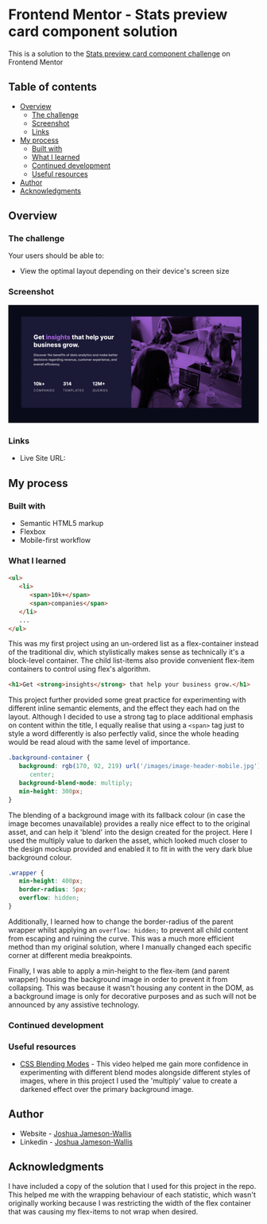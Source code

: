 # Frontend Mentor - Stats preview card component solution

This is a solution to the [Stats preview card component challenge](linkhttps://www.frontendmentor.io/challenges/stats-preview-card-component-8JqbgoU62) on Frontend Mentor

## Table of contents

-  [Overview](#overview)
   -  [The challenge](#the-challenge)
   -  [Screenshot](#screenshot)
   -  [Links](#links)
-  [My process](#my-process)
   -  [Built with](#built-with)
   -  [What I learned](#what-i-learned)
   -  [Continued development](#continued-development)
   -  [Useful resources](#useful-resources)
-  [Author](#author)
-  [Acknowledgments](#acknowledgments)

## Overview

### The challenge

Your users should be able to:

-  View the optimal layout depending on their device's screen size

### Screenshot

![](./Screenshot.png)

### Links

-  Live Site URL:

## My process

### Built with

-  Semantic HTML5 markup
-  Flexbox
-  Mobile-first workflow

### What I learned

```html
<ul>
   <li>
      <span>10k+</span>
      <span>companies</span>
   </li>
   ...
</ul>
```

This was my first project using an un-ordered list as a flex-container instead of the traditional div, which stylistically makes sense as technically it's a block-level container. The child list-items also provide convenient flex-item containers to control using flex's algorithm.

```html
<h1>Get <strong>insights</strong> that help your business grow.</h1>
```

This project further provided some great practice for experimenting with different inline semantic elements, and the effect they each had on the layout. Although I decided to use a strong tag to place additional emphasis on content within the title, I equally realise that using a `<span>` tag just to style a word differently is also perfectly valid, since the whole heading would be read aloud with the same level of importance.

```css
.background-container {
   background: rgb(170, 92, 219) url('/images/image-header-mobile.jpg') no-repeat
      center;
   background-blend-mode: multiply;
   min-height: 300px;
}
```

The blending of a background image with its fallback colour (in case the image becomes unavailable) provides a really nice effect to to the original asset, and can help it 'blend' into the design created for the project. Here I used the multiply value to darken the asset, which looked much closer to the design mockup provided and enabled it to fit in with the very dark blue background colour.

```css
.wrapper {
   min-height: 400px;
   border-radius: 5px;
   overflow: hidden;
}
```

Additionally, I learned how to change the border-radius of the parent wrapper whilst applying an `overflow: hidden;` to prevent all child content from escaping and ruining the curve. This was a much more efficient method than my original solution, where I manually changed each specific corner at different media breakpoints.

Finally, I was able to apply a min-height to the flex-item (and parent wrapper) housing the background image in order to prevent it from collapsing. This was because it wasn't housing any content in the DOM, as a background image is only for decorative purposes and as such will not be announced by any assistive technology.

### Continued development

### Useful resources

-  [CSS Blending Modes](https://www.youtube.com/watch?v=-c94pr41jaI&ab_channel=KevinPowell) - This video helped me gain more confidence in experimenting with different blend modes alongside different styles of images, where in this project I used the 'multiply' value to create a darkened effect over the primary background image.

## Author

-  Website - [Joshua Jameson-Wallis](https://joshuajamesonwallis.com)
-  Linkedin - [Joshua Jameson-Wallis]()

## Acknowledgments

I have included a copy of the solution that I used for this project in the repo. This helped me with the wrapping behaviour of each statistic, which wasn't originally working because I was restricting the width of the flex container that was causing my flex-items to not wrap when desired.

